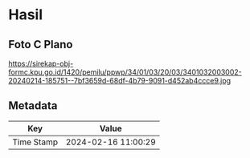 # Hasil

## Foto C Plano

https://sirekap-obj-formc.kpu.go.id/1420/pemilu/ppwp/34/01/03/20/03/3401032003002-20240214-185751--7bf3659d-68df-4b79-9091-d452ab4ccce9.jpg


## Metadata

| Key        | Value               |
| ---------- | ------------------- |
| Time Stamp | 2024-02-16 11:00:29 |



